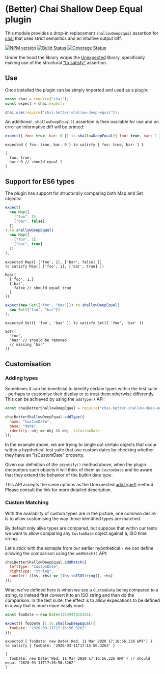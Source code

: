 # (Better) Chai Shallow Deep Equal plugin

This module provides a drop-in replacement `shallowDeepEqual`
assertion for [chai](https://www.chaijs.com) that uses strict
semantics and an intuitive output diff.

[![NPM version](https://img.shields.io/npm/v/chai-better-shallow-deep-equal.svg)](https://www.npmjs.com/package/chai-better-shallow-deep-equal)
[![Build Status](https://img.shields.io/github/workflow/status/alexjeffburke/chai-better-shallow-deep-equal/tests.svg)](https://github.com/alexjeffburke/chai-better-shallow-deep-equal/actions)
[![Coverage Status](https://img.shields.io/coveralls/alexjeffburke/chai-better-shallow-deep-equal/master.svg)](https://coveralls.io/r/alexjeffburke/chai-better-shallow-deep-equal?branch=master)

Under the hood the library wraps the [Unexpected](https://unexpected.js.org)
library, specifically making use of the structural
["to satisfy"](https://unexpected.js.org/assertions/any/to-satisfy/) assertion.

## Use

Once installed the plugin can be simply imported and used as a plugin:

```js
const chai = require("chai");
const expect = chai.expect;

chai.use(require("chai-better-shallow-deep-equal"));
```

An additional `.shallowDeepEqual()` assertion is then available for use and
on error an informative diff will be printed:


```js
expect({ foo: true, bar: 0 }).to.shallowDeepEqual({ foo: true, bar: 1 });
```

```output
expected { foo: true, bar: 0 } to satisfy { foo: true, bar: 1 }

{
  foo: true,
  bar: 0 // should equal 1
}
```

## Support for ES6 types

The plugin has support for structurally comparing both Map and Set objects:

```js
expect(
  new Map([
    ["foo", 1],
    ["bar", false]
  ])
).to.shallowDeepEqual(
  new Map([
    ["foo", 1],
    ["bar", true]
  ])
);
```

```output
expected Map([ ['foo', 1], ['bar', false] ])
to satisfy Map([ ['foo', 1], ['bar', true] ])

Map([
  ['foo', 1,]
  ['bar',
    false // should equal true
  ]
])
```

```js
expect(new Set(["foo", "baz"])).to.shallowDeepEqual(
  new Set(["foo", "bar"])
);
```

```output
expected Set([ 'foo', 'baz' ]) to satisfy Set([ 'foo', 'bar' ])

Set([
  'foo',
  'baz' // should be removed
  // missing 'bar'
])
```

## Customisation

### Adding types

Sometimes it can be beneficial to identify certain types within
the test suite - perhaps to customise their display or to treat
them otherwise differently. This can be achieved by using the
`addType()` API:

```js
const chaiBetterShallowDeepEqual = require("chai-better-shallow-deep-equal");

chaiBetterShallowDeepEqual.addType({
  name: "CustomDate",
  base: "date",
  identify: obj => obj && obj._isCustomDate
});
```

In the example above, we are trying to single out certain objects
that occur within a hypthetical test suite that use custom dates
by checking whether they have an "isCustomDate" property.

Given our definition of the `identify()` method above, when the
plugin encounters such objects it will think of them as `CustomDate`
and be aware that they extend the behavior of the builtin date type.

This API accepts the same options as the Unexpected
[addType()](https://unexpected.js.org/api/addType/) method.
Please consult the link for more detailed description.

### Custom Matching

With the availablity of custom types are in the picture, one common
desire is to allow customising the way those identified types are
matched.

By default only alike types are compared, but suppose that within
our tests we want to allow comparing any `CustomDate` object against
a, ISO time string.

Let's stick with the exmaple from our earlier hypothetical - we can
define allowing the comparison using the `addMatch()` API:

```js
chaiBetterShallowDeepEqual.addMatch({
  leftType: "CustomDate",
  rightType: "string",
  handler: (lhs, rhs) => [lhs.toISOString(), rhs]
});
```

What we've defined here is when we see a `CustomDate` being compared
to a string, to instead first convert it to an ISO string and then do
the comparison. In the test suite, the effect is to allow expecations
to be defined in a way that is much more easily read:

```js
const fooDate = new Date(1583947016326);

expect({ fooDate }).to.shallowDeepEqual({
  fooDate: "2020-03-11T17:16:56.326Z"
});
```

```output
expected { fooDate: new Date('Wed, 11 Mar 2020 17:16:56.326 GMT') }
to satisfy { fooDate: '2020-03-11T17:16:56.326Z' }

{
  fooDate: new Date('Wed, 11 Mar 2020 17:16:56.326 GMT') // should equal '2020-03-11T17:16:56.326Z'
}
```

